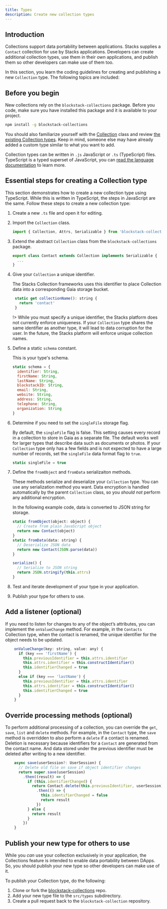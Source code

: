 ```yaml
---
title: Types
description: Create new collection types
---
```


## Introduction

Collections support data portability between applications. Stacks supplies a `Contact` collection for use by Stacks applications. Developers can create additional collection types, use them in their own applications, and publish them so other developers can make use of them too.

In this section, you learn the coding guidelines for creating and publishing a new `Collection` type. The following topics are included:

## Before you begin

New collections rely on the `blockstack-collections` package. Before you code, make sure you have installed this package and it is available to your project.

```bash
npm install -g blockstack-collections
```

You should also familiarize yourself with the [Collection](https://github.com/blockstack/blockstack-collections/blob/master/src/types/collection.ts) class and review [the existing Collection types](https://github.com/blockstack/blockstack-collections/tree/master/src/types). Keep in mind, someone else may have already added a custom type similar to what you want to add.

Collection types can be written in `.js` JavaScript or `.ts` (TypeScript) files. TypeScript is a typed superset of JavaScript, you can [read the language documentation](https://www.typescriptlang.org/) to learn more.

## Essential steps for creating a Collection type

This section demonstrates how to create a new collection type using TypeScript. While this is written in TypeScript, the steps in JavaScript are the same. Follow these steps to create a new collection type:

1. Create a new `.ts` file and open it for editing.
2. Import the `Collection` class.

   ```js
   import { Collection, Attrs, Serializable } from 'blockstack-collections';
   ```

3. Extend the abstract `Collection` class from the `blockstack-collections` package.

   ```js
   export class Contact extends Collection implements Serializable {
     ...
   }
   ```

4. Give your `Collection` a unique identifier.

   The Stacks Collection frameworks uses this identifier to place Collection data into a corresponding Gaia storage bucket.

   ```js
    static get collectionName(): string {
      return 'contact'
    }
   ```

   !> While you must specify a unique identifier, the Stacks platform does not currently enforce uniqueness. If your `Collection` type shares the same identifier as another type, it will lead to data corruption for the user. In the future, the Stacks platform will enforce unique collection names.

5. Define a static `schema` constant.

   This is your type's schema.

   ```jsx
   static schema = {
     identifier: String,
     firstName: String,
     lastName: String,
     blockstackID: String,
     email: String,
     website: String,
     address: String,
     telephone: String,
     organization: String
   }
   ```

6. Determine if you need to set the `singleFile` storage flag.

   By default, the `singleFile` flag is false. This setting causes every record in a collection to store in Gaia as a separate file. The default works well for larger types that describe data such as documents or photos. If your `Collection` type only has a few fields and is not expected to have a large number of records, set the `singleFile` data format flag to `true`.

   ```jsx
   static singleFile = true
   ```

7. Define the `fromObject` and `fromData` serializaiton methods.

   These methods serialize and deserialize your `Collection` type. You can use any serialization method you want. Data encryption is handled automatically by the parent `Collection` class, so you _should not_ perform any additional encryption.

   In the following example code, data is converted to JSON string for storage.

   ```jsx
   static fromObject(object: object) {
     // Create from plain JavaScript object
     return new Contact(object)
   }
   static fromData(data: string) {
     // Deserialize JSON data
     return new Contact(JSON.parse(data))
   }

   serialize() {
     // Serialize to JSON string
     return JSON.stringify(this.attrs)
   }
   ```

8. Test and iterate development of your type in your application.
9. Publish your type for others to use.

## Add a listener (optional)

If you need to listen for changes to any of the object’s attributes, you can implement the `onValueChange` method. For example, in the `Contacts` Collection type, when the contact is renamed, the unique identifier for the object needs to be updated.

```jsx
    onValueChange(key: string, value: any) {
      if (key === 'firstName') {
        this.previousIdentifier = this.attrs.identifier
        this.attrs.identifier = this.constructIdentifier()
        this.identifierChanged = true
      }
      else if (key === 'lastName') {
        this.previousIdentifier = this.attrs.identifier
        this.attrs.identifier = this.constructIdentifier()
        this.identifierChanged = true
      }
    }
```

## Override processing methods (optional)

To perform additional processing of a collection, you can override the `get`, `save`, `list` and `delete` methods. For example, in the `Contact` type, the `save` method is overridden to also perform a `delete` if a contact is renamed. Deletion is necessary because identifiers for a `Contact` are generated from the contact name. And data stored under the previous identifier must be deleted after writing to a new identifier.

```jsx
    async save(userSession?: UserSession) {
      // Delete old file on save if object identifier changes
      return super.save(userSession)
        .then((result) => {
          if (this.identifierChanged) {
            return Contact.delete(this.previousIdentifier, userSession)
              .then(() => {
                this.identifierChanged = false
                return result
              })
          } else {
            return result
          }
        })
    }
```

## Publish your new type for others to use

While you _can_ use your collection exclusively in your application, the Collections feature is intended to enable data portability between DApps. So, you should publish your new type so other developers can make use of it.

To publish your Collection type, do the following:

1. Clone or fork the [blockstack-collections](https://github.com/blockstack/blockstack-collections) repo.
2. Add your new type file to the `src/types` subdirectory.
3. Create a pull request back to the `blockstack-collection` repository.
